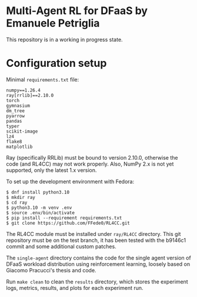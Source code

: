 # Multi-Agent RL for DFaaS by Emanuele Petriglia

This repository is in a working in progress state.

# Configuration setup

Minimal `requirements.txt` file:

```
numpy==1.26.4
ray[rrlib]==2.10.0
torch
gymnasium
dm_tree
pyarrow
pandas
typer
scikit-image
lz4
flake8
matplotlib
```

Ray (specifically RRLib) must be bound to version 2.10.0, otherwise the code
(and RL4CC) may not work properly. Also, NumPy 2.x is not yet supported, only
the latest 1.x version.

To set up the development environment with Fedora:

```
$ dnf install python3.10
$ mkdir ray
$ cd ray
$ python3.10 -m venv .env
$ source .env/bin/activate
$ pip install --requirement requirements.txt
$ git clone https://github.com/FFede0/RL4CC.git
```

The RL4CC module must be installed under `ray/RL4CC` directory. This git
repository must be on the test branch, it has been tested with the b9146c1
commit and some additional custom patches.

The `single-agent` directory contains the code for the single agent version of
DFaaS workload distribution using reinforcement learning, loosely based on
Giacomo Pracucci's thesis and code.

Run `make clean` to clean the `results` directory, which stores the experiment
logs, metrics, results, and plots for each experiment run.
